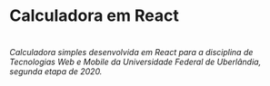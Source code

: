 <h1> Calculadora em React <h1/>

<h6> Calculadora simples desenvolvida em React para a disciplina de Tecnologias Web e Mobile da Universidade Federal de Uberlândia, segunda etapa de 2020. <h6/> 
